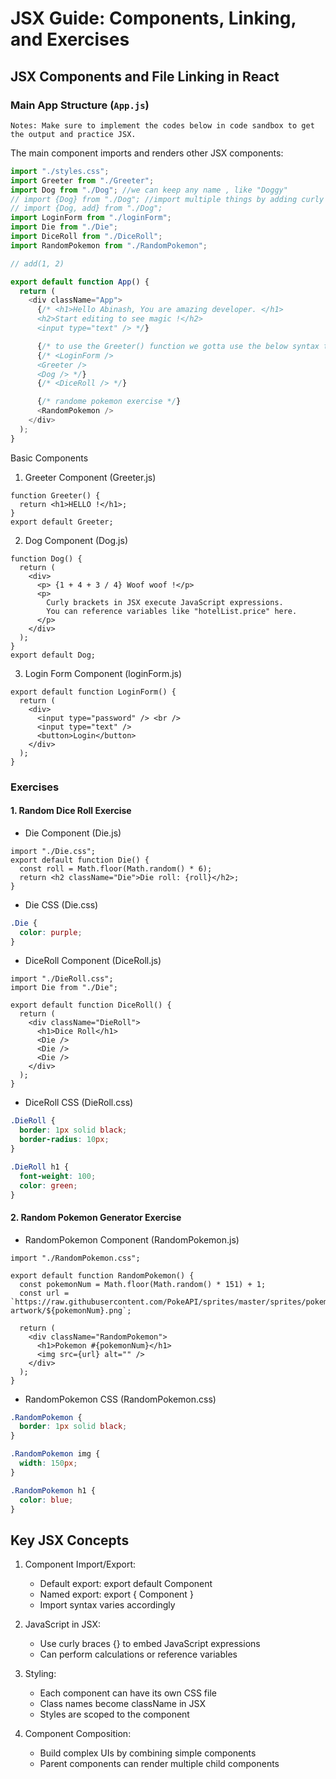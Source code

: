 # JSX Guide: Components, Linking, and Exercises

## JSX Components and File Linking in React

### Main App Structure (`App.js`)
```Notes
Notes: Make sure to implement the codes below in code sandbox to get the output and practice JSX. 
```

The main component imports and renders other JSX components:

```javascript
import "./styles.css";
import Greeter from "./Greeter";
import Dog from "./Dog"; //we can keep any name , like "Doggy"
// import {Dog} from "./Dog"; //import multiple things by adding curly brackets
// import {Dog, add} from "./Dog";
import LoginForm from "./loginForm";
import Die from "./Die";
import DiceRoll from "./DiceRoll";
import RandomPokemon from "./RandomPokemon";

// add(1, 2)

export default function App() {
  return (
    <div className="App">
      {/* <h1>Hello Abinash, You are amazing developer. </h1>
      <h2>Start editing to see magic !</h2>
      <input type="text" /> */}

      {/* to use the Greeter() function we gotta use the below syntax to render it.  */}
      {/* <LoginForm />
      <Greeter />
      <Dog /> */}
      {/* <DiceRoll /> */}

      {/* randome pokemon exercise */}
      <RandomPokemon />
    </div>
  );
}

```
Basic Components
1. Greeter Component (Greeter.js)
```JS
function Greeter() {
  return <h1>HELLO !</h1>;
}
export default Greeter;
```
2. Dog Component (Dog.js)
```JS
function Dog() {
  return (
    <div>
      <p> {1 + 4 + 3 / 4} Woof woof !</p>
      <p>
        Curly brackets in JSX execute JavaScript expressions.
        You can reference variables like "hotelList.price" here.
      </p>
    </div>
  );
}
export default Dog;
```
3. Login Form Component (loginForm.js)
```JS
export default function LoginForm() {
  return (
    <div>
      <input type="password" /> <br />
      <input type="text" />
      <button>Login</button>
    </div>
  );
}
```
### Exercises
#### 1. Random Dice Roll Exercise
- Die Component (Die.js)
```JS
import "./Die.css";
export default function Die() {
  const roll = Math.floor(Math.random() * 6);
  return <h2 className="Die">Die roll: {roll}</h2>;
}
```
- Die CSS (Die.css)
```CSS
.Die {
  color: purple;
}
```
- DiceRoll Component (DiceRoll.js)
```JS
import "./DieRoll.css";
import Die from "./Die";

export default function DiceRoll() {
  return (
    <div className="DieRoll">
      <h1>Dice Roll</h1>
      <Die />
      <Die />
      <Die />
    </div>
  );
}
```
- DiceRoll CSS (DieRoll.css)
```CSS
.DieRoll {
  border: 1px solid black;
  border-radius: 10px;
}

.DieRoll h1 {
  font-weight: 100;
  color: green;
}
```
#### 2. Random Pokemon Generator Exercise
- RandomPokemon Component (RandomPokemon.js)
```JS
import "./RandomPokemon.css";

export default function RandomPokemon() {
  const pokemonNum = Math.floor(Math.random() * 151) + 1;
  const url = `https://raw.githubusercontent.com/PokeAPI/sprites/master/sprites/pokemon/other/official-artwork/${pokemonNum}.png`;
  
  return (
    <div className="RandomPokemon">
      <h1>Pokemon #{pokemonNum}</h1>
      <img src={url} alt="" />
    </div>
  );
}
```
- RandomPokemon CSS (RandomPokemon.css)
```CSS
.RandomPokemon {
  border: 1px solid black;
}

.RandomPokemon img {
  width: 150px;
}

.RandomPokemon h1 {
  color: blue;
}
```

## Key JSX Concepts
1. Component Import/Export:

   - Default export: export default Component
   - Named export: export { Component }
   - Import syntax varies accordingly

2. JavaScript in JSX:

    - Use curly braces {} to embed JavaScript expressions
    - Can perform calculations or reference variables

3. Styling:

   - Each component can have its own CSS file
   - Class names become className in JSX
   - Styles are scoped to the component

4. Component Composition:

   - Build complex UIs by combining simple components
   - Parent components can render multiple child components